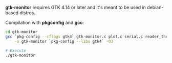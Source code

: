 **gtk-monitor** requires GTK 4.14 or later and it's meant to be used in debian-based distros.

Compilation with **pkgconfig** and **gcc**:
```bash
cd gtk-monitor
gcc `pkg-config --cflags gtk4` gtk-monitor.c plot.c serial.c reader_thread.c writer_thread.c \
    -o gtk-monitor `pkg-config --libs gtk4` -O3

# Execute
./gtk-monitor
```
